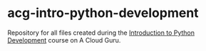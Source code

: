 # acg-intro-python-development

Repository for all files created during the [Introduction to Python Development](https://learn.acloud.guru/course/df3778be-ba58-4be7-a232-aa658bed7517/overview) course on A Cloud Guru.
